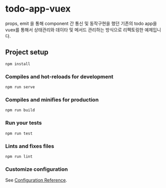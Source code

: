 # todo-app-vuex

props, emit 을 통해 component 간 통신 및 동작구현을 했던 기존의 todo app을 vuex를 통해서 상태관리와 데이타 및 메서드 관리하는 방식으로 리펙토링한 예제입니다. 

## Project setup
```
npm install
```

### Compiles and hot-reloads for development
```
npm run serve
```

### Compiles and minifies for production
```
npm run build
```

### Run your tests
```
npm run test
```

### Lints and fixes files
```
npm run lint
```

### Customize configuration
See [Configuration Reference](https://cli.vuejs.org/config/).
